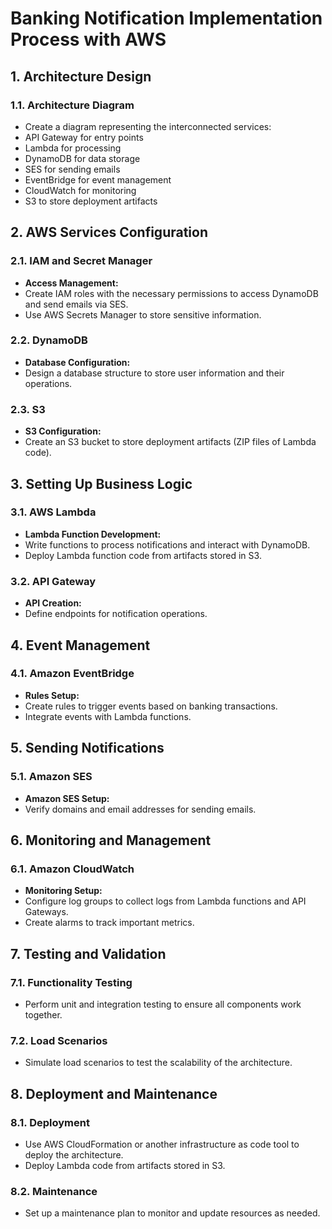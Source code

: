 # Banking Notification Implementation Process with AWS

## 1. Architecture Design

### 1.1. Architecture Diagram
- Create a diagram representing the interconnected services:
- API Gateway for entry points
- Lambda for processing
- DynamoDB for data storage
- SES for sending emails
- EventBridge for event management
- CloudWatch for monitoring
- S3 to store deployment artifacts

## 2. AWS Services Configuration

### 2.1. IAM and Secret Manager
- **Access Management:**
- Create IAM roles with the necessary permissions to access DynamoDB and send emails via SES.
- Use AWS Secrets Manager to store sensitive information.

### 2.2. DynamoDB
- **Database Configuration:**
- Design a database structure to store user information and their operations.

### 2.3. S3
- **S3 Configuration:**
- Create an S3 bucket to store deployment artifacts (ZIP files of Lambda code).

## 3. Setting Up Business Logic

### 3.1. AWS Lambda
- **Lambda Function Development:**
- Write functions to process notifications and interact with DynamoDB.
- Deploy Lambda function code from artifacts stored in S3.

### 3.2. API Gateway
- **API Creation:**
- Define endpoints for notification operations.

## 4. Event Management

### 4.1. Amazon EventBridge
- **Rules Setup:**
- Create rules to trigger events based on banking transactions.
- Integrate events with Lambda functions.

## 5. Sending Notifications

### 5.1. Amazon SES
- **Amazon SES Setup:**
- Verify domains and email addresses for sending emails.

## 6. Monitoring and Management

### 6.1. Amazon CloudWatch
- **Monitoring Setup:**
- Configure log groups to collect logs from Lambda functions and API Gateways.
- Create alarms to track important metrics.

## 7. Testing and Validation

### 7.1. Functionality Testing
- Perform unit and integration testing to ensure all components work together.

### 7.2. Load Scenarios
- Simulate load scenarios to test the scalability of the architecture.

## 8. Deployment and Maintenance

### 8.1. Deployment
- Use AWS CloudFormation or another infrastructure as code tool to deploy the architecture.
- Deploy Lambda code from artifacts stored in S3.

### 8.2. Maintenance
- Set up a maintenance plan to monitor and update resources as needed.
